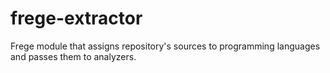 # frege-extractor
Frege module that assigns repository's sources to programming languages and passes them to analyzers.
